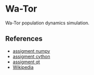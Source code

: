 # Wa-Tor

Wa-Tor population dynamics simulation.

## References

- [assigment numpy](
https://github.com/cvut/MI-PYT/blob/master/tutorials/05_numpy.md
)
- [assigment cython](
https://github.com/cvut/MI-PYT/blob/master/tutorials/07_cython.md
)
- [assigment qt](
https://github.com/cvut/MI-PYT/blob/master/tutorials/09_pyqt.md
)
- [Wikipedia](https://en.wikipedia.org/wiki/Wa-Tor)
